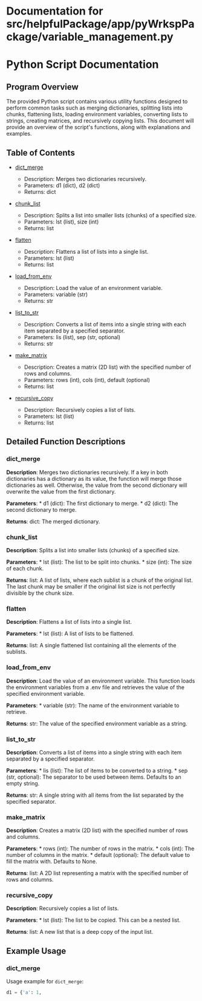 # Documentation for src/helpfulPackage/app/pyWrkspPackage/variable_management.py

# Python Script Documentation

## Program Overview

The provided Python script contains various utility functions designed to perform common tasks such as merging dictionaries, splitting lists into chunks, flattening lists, loading environment variables, converting lists to strings, creating matrices, and recursively copying lists. This document will provide an overview of the script's functions, along with explanations and examples.

## Table of Contents

*   [dict_merge](#dict_merge)
    *   Description: Merges two dictionaries recursively.
    *   Parameters: d1 (dict), d2 (dict)
    *   Returns: dict

*   [chunk_list](#chunk_list)
    *   Description: Splits a list into smaller lists (chunks) of a specified size.
    *   Parameters: lst (list), size (int)
    *   Returns: list

*   [flatten](#flatten)
    *   Description: Flattens a list of lists into a single list.
    *   Parameters: lst (list)
    *   Returns: list

*   [load_from_env](#load_from_env)
    *   Description: Load the value of an environment variable.
    *   Parameters: variable (str)
    *   Returns: str

*   [list_to_str](#list_to_str)
    *   Description: Converts a list of items into a single string with each item separated by a specified separator.
    *   Parameters: lis (list), sep (str, optional)
    *   Returns: str

*   [make_matrix](#make_matrix)
    *   Description: Creates a matrix (2D list) with the specified number of rows and columns.
    *   Parameters: rows (int), cols (int), default (optional)
    *   Returns: list

*   [recursive_copy](#recursive_copy)
    *   Description: Recursively copies a list of lists.
    *   Parameters: lst (list)
    *   Returns: list

## Detailed Function Descriptions

### dict_merge

**Description**: Merges two dictionaries recursively. If a key in both dictionaries has a dictionary as its value, the function will merge those dictionaries as well. Otherwise, the value from the second dictionary will overwrite the value from the first dictionary.

**Parameters**:
    *   d1 (dict): The first dictionary to merge.
    *   d2 (dict): The second dictionary to merge.

**Returns**: dict: The merged dictionary.

### chunk_list

**Description**: Splits a list into smaller lists (chunks) of a specified size.

**Parameters**:
    *   lst (list): The list to be split into chunks.
    *   size (int): The size of each chunk.

**Returns**: list: A list of lists, where each sublist is a chunk of the original list. The last chunk may be smaller if the original list size is not perfectly divisible by the chunk size.

### flatten

**Description**: Flattens a list of lists into a single list.

**Parameters**:
    *   lst (list): A list of lists to be flattened.

**Returns**: list: A single flattened list containing all the elements of the sublists.

### load_from_env

**Description**: Load the value of an environment variable. This function loads the environment variables from a .env file and retrieves the value of the specified environment variable.

**Parameters**:
    *   variable (str): The name of the environment variable to retrieve.

**Returns**: str: The value of the specified environment variable as a string.

### list_to_str

**Description**: Converts a list of items into a single string with each item separated by a specified separator.

**Parameters**:
    *   lis (list): The list of items to be converted to a string.
    *   sep (str, optional): The separator to be used between items. Defaults to an empty string.

**Returns**: str: A single string with all items from the list separated by the specified separator.

### make_matrix

**Description**: Creates a matrix (2D list) with the specified number of rows and columns.

**Parameters**:
    *   rows (int): The number of rows in the matrix.
    *   cols (int): The number of columns in the matrix.
    *   default (optional): The default value to fill the matrix with. Defaults to None.

**Returns**: list: A 2D list representing a matrix with the specified number of rows and columns.

### recursive_copy

**Description**: Recursively copies a list of lists.

**Parameters**:
    *   lst (list): The list to be copied. This can be a nested list.

**Returns**: list: A new list that is a deep copy of the input list.

## Example Usage

### dict_merge

Usage example for `dict_merge`:

```python
d1 = {'a': 1,